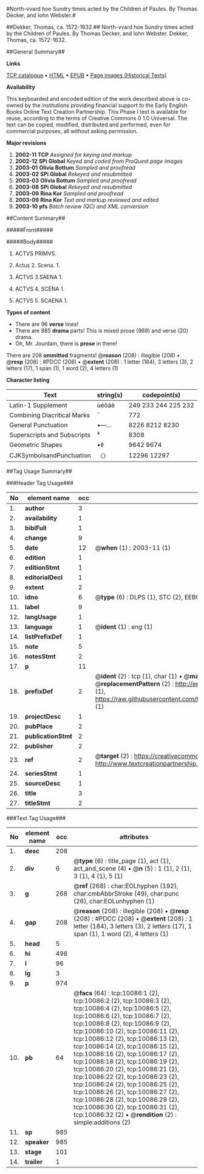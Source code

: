 #North-vvard hoe Sundry times acted by the Children of Paules. By Thomas Decker, and Iohn Webster.#

##Dekker, Thomas, ca. 1572-1632.##
North-vvard hoe Sundry times acted by the Children of Paules. By Thomas Decker, and Iohn Webster.
Dekker, Thomas, ca. 1572-1632.

##General Summary##

**Links**

[TCP catalogue](http://www.ota.ox.ac.uk/tcp/)  • 
[HTML](http://tei.it.ox.ac.uk/tcp/Texts-HTML/free/A20/A20098.html)  • 
[EPUB](http://tei.it.ox.ac.uk/tcp/Texts-EPUB/free/A20/A20098.epub) • 
[Page images (Historical Texts)](https://data.historicaltexts.jisc.ac.uk/view?pubId=eebo-99845199e&pageId=eebo-99845199e-10086-1)

**Availability**

This keyboarded and encoded edition of the
	       work described above is co-owned by the institutions
	       providing financial support to the Early English Books
	       Online Text Creation Partnership. This Phase I text is
	       available for reuse, according to the terms of Creative
	       Commons 0 1.0 Universal. The text can be copied,
	       modified, distributed and performed, even for
	       commercial purposes, all without asking permission.

**Major revisions**

1. __2002-11__ __TCP__ *Assigned for keying and markup*
1. __2002-12__ __SPi Global__ *Keyed and coded from ProQuest page images*
1. __2003-01__ __Olivia Bottum__ *Sampled and proofread*
1. __2003-02__ __SPi Global__ *Rekeyed and resubmitted*
1. __2003-03__ __Olivia Bottum__ *Sampled and proofread*
1. __2003-08__ __SPi Global__ *Rekeyed and resubmitted*
1. __2003-09__ __Rina Kor__ *Sampled and proofread*
1. __2003-09__ __Rina Kor__ *Text and markup reviewed and edited*
1. __2003-10__ __pfs__ *Batch review (QC) and XML conversion*

##Content Summary##

#####Front#####

#####Body#####

1. ACTVS PRIMVS.

1. Actus 2. Scena. 1.

1. ACTVS 3.SAENA 1.

1. ACTVS 4. SCENA 1.

1. ACTVS 5. SCAENA 1.

**Types of content**

  * There are 96 **verse** lines!
  * There are 985 **drama** parts! This is mixed prose (969) and verse (20) drama.
  * Oh, Mr. Jourdain, there is **prose** in there!

There are 208 **ommitted** fragments! 
 @__reason__ (208) : illegible (208)  •  @__resp__ (208) : #PDCC (208)  •  @__extent__ (208) : 1 letter (184), 3 letters (3), 2 letters (17), 1 span (1), 1 word (2), 4 letters (1)

**Character listing**


|Text|string(s)|codepoint(s)|
|---|---|---|
|Latin-1 Supplement|ùéôáè|249 233 244 225 232|
|Combining             Diacritical Marks|̄|772|
|General Punctuation|•—…|8226 8212 8230|
|Superscripts             and Subscripts|⁴|8308|
|Geometric Shapes|▪◊|9642 9674|
|CJKSymbolsandPunctuation|〈〉|12296 12297|

##Tag Usage Summary##

###Header Tag Usage###

|No|element name|occ|attributes|
|---|---|---|---|
|1.|__author__|3||
|2.|__availability__|1||
|3.|__biblFull__|1||
|4.|__change__|9||
|5.|__date__|12| @__when__ (1) : 2003-11 (1)|
|6.|__edition__|1||
|7.|__editionStmt__|1||
|8.|__editorialDecl__|1||
|9.|__extent__|2||
|10.|__idno__|6| @__type__ (6) : DLPS (1), STC (2), EEBO-CITATION (1), PROQUEST (1), VID (1)|
|11.|__label__|9||
|12.|__langUsage__|1||
|13.|__language__|1| @__ident__ (1) : eng (1)|
|14.|__listPrefixDef__|1||
|15.|__note__|5||
|16.|__notesStmt__|2||
|17.|__p__|11||
|18.|__prefixDef__|2| @__ident__ (2) : tcp (1), char (1)  •  @__matchPattern__ (2) : ([0-9\-]+):([0-9IVX]+) (1), (.+) (1)  •  @__replacementPattern__ (2) : http://eebo.chadwyck.com/downloadtiff?vid=$1&page=$2 (1), https://raw.githubusercontent.com/textcreationpartnership/Texts/master/tcpchars.xml#$1 (1)|
|19.|__projectDesc__|1||
|20.|__pubPlace__|2||
|21.|__publicationStmt__|2||
|22.|__publisher__|2||
|23.|__ref__|2| @__target__ (2) : https://creativecommons.org/publicdomain/zero/1.0/ (1), http://www.textcreationpartnership.org/docs/. (1)|
|24.|__seriesStmt__|1||
|25.|__sourceDesc__|1||
|26.|__title__|3||
|27.|__titleStmt__|2||


###Text Tag Usage###

|No|element name|occ|attributes|
|---|---|---|---|
|1.|__desc__|208||
|2.|__div__|6| @__type__ (6) : title_page (1), act (1), act_and_scene (4)  •  @__n__ (5) : 1 (1), 2 (1), 3 (1), 4 (1), 5 (1)|
|3.|__g__|268| @__ref__ (268) : char:EOLhyphen (192), char:cmbAbbrStroke (49), char:punc (26), char:EOLunhyphen (1)|
|4.|__gap__|208| @__reason__ (208) : illegible (208)  •  @__resp__ (208) : #PDCC (208)  •  @__extent__ (208) : 1 letter (184), 3 letters (3), 2 letters (17), 1 span (1), 1 word (2), 4 letters (1)|
|5.|__head__|5||
|6.|__hi__|498||
|7.|__l__|96||
|8.|__lg__|3||
|9.|__p__|974||
|10.|__pb__|64| @__facs__ (64) : tcp:10086:1 (2), tcp:10086:2 (2), tcp:10086:3 (2), tcp:10086:4 (2), tcp:10086:5 (2), tcp:10086:6 (2), tcp:10086:7 (2), tcp:10086:8 (2), tcp:10086:9 (2), tcp:10086:10 (2), tcp:10086:11 (2), tcp:10086:12 (2), tcp:10086:13 (2), tcp:10086:14 (2), tcp:10086:15 (2), tcp:10086:16 (2), tcp:10086:17 (2), tcp:10086:18 (2), tcp:10086:19 (2), tcp:10086:20 (2), tcp:10086:21 (2), tcp:10086:22 (2), tcp:10086:23 (2), tcp:10086:24 (2), tcp:10086:25 (2), tcp:10086:26 (2), tcp:10086:27 (2), tcp:10086:28 (2), tcp:10086:29 (2), tcp:10086:30 (2), tcp:10086:31 (2), tcp:10086:32 (2)  •  @__rendition__ (2) : simple:additions (2)|
|11.|__sp__|985||
|12.|__speaker__|985||
|13.|__stage__|101||
|14.|__trailer__|1||
